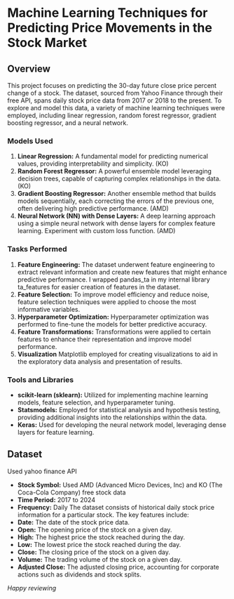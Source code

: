 # Machine Learning Techniques for Predicting Price Movements in the Stock Market

## Overview
This project focuses on predicting the 30-day future close price percent change of a stock. The dataset, sourced from Yahoo Finance through their free API, spans daily stock price data from 2017 or 2018 to the present. To explore and model this data, a variety of machine learning techniques were employed, including linear regression, random forest regressor, gradient boosting regressor, and a neural network.
### Models Used
1. **Linear Regression:** A fundamental model for predicting numerical values, providing interpretability and simplicity. (KO)
2. **Random Forest Regressor:** A powerful ensemble model leveraging decision trees, capable of capturing complex relationships in the data. (KO)
3. **Gradient Boosting Regressor:** Another ensemble method that builds models sequentially, each correcting the errors of the previous one, often delivering high predictive performance. (AMD)
4. **Neural Network (NN) with Dense Layers:** A deep learning approach using a simple neural network with dense layers for complex feature learning. Experiment with custom loss function. (AMD)

### Tasks Performed
1. **Feature Engineering:** The dataset underwent feature engineering to extract relevant information and create new features that might enhance predictive performance. I wrapped pandas_ta in my internal library ta_features for easier creation of features in the dataset.
2. **Feature Selection:** To improve model efficiency and reduce noise, feature selection techniques were applied to choose the most informative variables.
3. **Hyperparameter Optimization:** Hyperparameter optimization was performed to fine-tune the models for better predictive accuracy.
4. **Feature Transformations:** Transformations were applied to certain features to enhance their representation and improve model performance.
5. **Visualization** Matplotlib employed for creating visualizations to aid in the exploratory data analysis and presentation of results.

### Tools and Libraries
- **scikit-learn (sklearn):** Utilized for implementing machine learning models, feature selection, and hyperparameter tuning.
- **Statsmodels:** Employed for statistical analysis and hypothesis testing, providing additional insights into the relationships within the data.
- **Keras:** Used for developing the neural network model, leveraging dense layers for feature learning.

## Dataset
Used yahoo finance API 
- **Stock Symbol:** Used AMD (Advanced Micro Devices, Inc) and KO (The Coca-Cola Company) free stock data
- **Time Period:** 2017 to 2024
- **Frequency:** Daily
The dataset consists of historical daily stock price information for a particular stock. The key features include:
- **Date:** The date of the stock price data.
- **Open:** The opening price of the stock on a given day.
- **High:** The highest price the stock reached during the day.
- **Low:** The lowest price the stock reached during the day.
- **Close:** The closing price of the stock on a given day.
- **Volume:** The trading volume of the stock on a given day.
- **Adjusted Close:** The adjusted closing price, accounting for corporate actions such as dividends and stock splits.

*Happy reviewing*